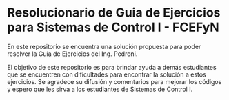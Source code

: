 # Resolucionario de Guia de Ejercicios para Sistemas de Control I - FCEFyN
En este repositorio se encuentra una solución propuesta para poder resolver la Guía de Ejercicios del Ing. Pedroni.

El objetivo de este repositorio es para brindar ayuda a demás estudiantes que se encuentren con dificultades para encontrar la solución a estos ejercicios. Se agradece su difusión y comentarios para mejorar los códigos y espero que les sirva a los estudiantes de Sistemas de Control I.
